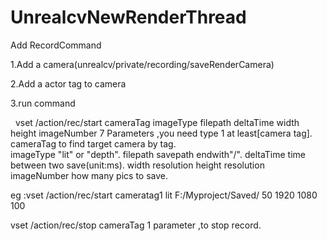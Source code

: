 # UnrealcvNewRenderThread
Add RecordCommand


1.Add a camera(unrealcv/private/recording/saveRenderCamera)


2.Add a actor tag to camera


3.run command

 
vset /action/rec/start cameraTag imageType filepath deltaTime width height imageNumber
7 Parameters ,you need type 1 at least[camera tag].
cameraTag         to find target camera by tag.             
imageType         "lit" or "depth".
filepath          savepath endwith"/".
deltaTime         time between two save(unit:ms).
width             resolution
height            resolution
imageNumber       how many pics to save.

eg :vset /action/rec/start cameratag1 lit F:/Myproject/Saved/ 50 1920 1080 100

vset /action/rec/stop cameraTag
1 parameter ,to stop record.
